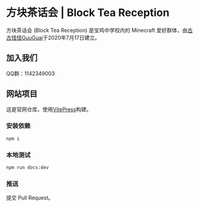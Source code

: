 # 方块茶话会 | Block Tea Reception
方块茶话会 (Block Tea Reception) 是宝鸡中学校内的 Minecraft 爱好群体，由[古古怪怪GuuGuai](https://github.com/guuguai/)于2020年7月17日建立。

## 加入我们
QQ群：1142349003

## 网站项目
这是官网仓库，使用[VitePress](https://vitepress.dev/zh/)构建。
### 安装依赖
```sh
npm i
```
### 本地测试
```sh
npm run docs:dev
```
### 推送
提交 Pull Request。